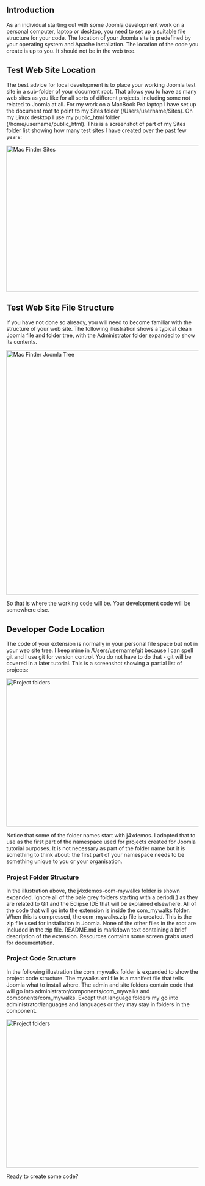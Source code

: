 <!-- Filename: J4.x:Developer:_File_Structure / Display title: Developer: File Structure -->

## Introduction

As an individual starting out with some Joomla development work on a
personal computer, laptop or desktop, you need to set up a suitable file
structure for your code. The location of your Joomla site is predefined
by your operating system and Apache installation. The location of the
code you create is up to you. It should not be in the web tree.

## Test Web Site Location

The best advice for local development is to place your working Joomla
test site in a sub-folder of your document root. That allows you to have
as many web sites as you like for all sorts of different projects,
including some not related to Joomla at all. For my work on a MacBook
Pro laptop I have set up the document root to point to my Sites folder
(/Users/username/Sites). On my Linux desktop I use my public_html folder
(/home/username/public_html). This is a screenshot of part of my Sites
folder list showing how many test sites I have created over the past few
years:

<img
src="https://docs.joomla.org/images/6/69/J4x-developer-file-structure-mac-finder-en.png"
class="thumbborder" decoding="async" data-file-width="800"
data-file-height="383" width="800" height="383"
alt="Mac Finder Sites" />

## Test Web Site File Structure

If you have not done so already, you will need to become familiar with
the structure of your web site. The following illustration shows a
typical clean Joomla file and folder tree, with the Administrator folder
expanded to show its contents.

<img
src="https://docs.joomla.org/images/a/a2/J4x-developer-joomla-file-structure-mac-finder-en.png"
class="thumbborder" decoding="async" data-file-width="800"
data-file-height="639" width="800" height="639"
alt="Mac Finder Joomla Tree" />

So that is where the working code will be. Your development code will be
somewhere else.

## Developer Code Location

The code of your extension is normally in your personal file space but
not in your web site tree. I keep mine in /Users/username/git because I
can spell git and I use git for version control. You do not have to do
that - git will be covered in a later tutorial. This is a screenshot
showing a partial list of projects:

<img
src="https://docs.joomla.org/images/c/c0/J4x-developer-git-project-folcders-mac-finder-en.png"
class="thumbborder" decoding="async" data-file-width="800"
data-file-height="388" width="800" height="388" alt="Project folders" />

Notice that some of the folder names start with j4xdemos. I adopted that
to use as the first part of the namespace used for projects created for
Joomla tutorial purposes. It is not necessary as part of the folder name
but it is something to think about: the first part of your namespace
needs to be something unique to you or your organisation.

### Project Folder Structure

In the illustration above, the j4xdemos-com-mywalks folder is shown
expanded. Ignore all of the pale grey folders starting with a period(.)
as they are related to Git and the Eclipse IDE that will be explained
elsewhere. All of the code that will go into the extension is inside the
com_mywalks folder. When this is compressed, the com_mywalks.zip file is
created. This is the zip file used for installation in Joomla. None of
the other files in the root are included in the zip file. README.md is
markdown text containing a brief description of the extension. Resources
contains some screen grabs used for documentation.

### Project Code Structure

In the following illustration the com_mywalks folder is expanded to show
the project code structure. The mywalks.xml file is a manifest file that
tells Joomla what to install where. The admin and site folders contain
code that will go into administrator/components/com_mywalks and
components/com_mywalks. Except that language folders my go into
administrator/languages and languages or they may stay in folders in the
component.

<img
src="https://docs.joomla.org/images/e/e4/J4x-developer-git-com_mywalks-project-folders-mac-finder-en.png"
class="thumbborder" decoding="async" data-file-width="800"
data-file-height="388" width="800" height="388" alt="Project folders" />

Ready to create some code?
